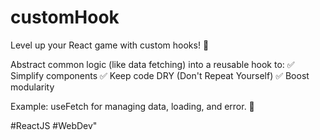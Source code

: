# customHook
Level up your React game with custom hooks! 🎣

Abstract common logic (like data fetching) into a reusable hook to: ✅ Simplify components ✅ Keep code DRY (Don't Repeat Yourself) ✅ Boost modularity

Example: useFetch for managing data, loading, and error. 🚀

#ReactJS #WebDev"


